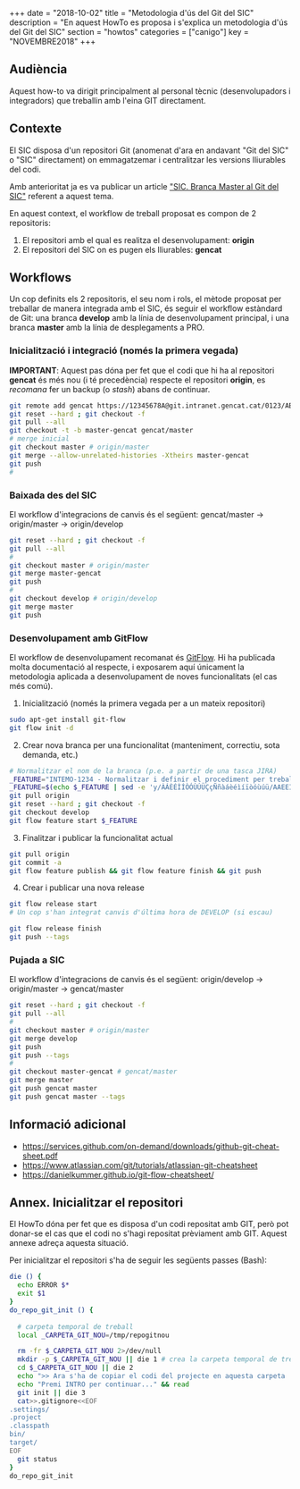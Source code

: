+++
date = "2018-10-02"
title = "Metodologia d'ús del Git del SIC"
description = "En aquest HowTo es proposa i s'explica un metodologia d'ús del Git del SIC"
section = "howtos"
categories = ["canigo"]
key = "NOVEMBRE2018"
+++

## Audiència

Aquest how-to va dirigit principalment al personal tècnic (desenvolupadors i integradors) que treballin amb l'eina GIT directament.

## Contexte

El SIC disposa d'un repositori Git (anomenat d'ara en andavant "Git del SIC" o "SIC" directament) on emmagatzemar i centralitzar les versions lliurables del codi.

Amb anterioritat ja es va publicar un article ["SIC. Branca Master al Git del SIC"](https://canigo.ctti.gencat.cat/noticies/2018-03-05-SIC-Utilitzar-branca-master/) referent a aquest tema.

En aquest context, el workflow de treball proposat es compon de 2 repositoris:

1. El repositori amb el qual es realitza el desenvolupament: **origin**
2. El repositori del SIC on es pugen els lliurables: **gencat**

## Workflows

Un cop definits els 2 repositoris, el seu nom i rols, el mètode proposat per treballar de manera integrada amb el SIC, és seguir el workflow estàndard de Git: una branca **develop** amb la línia de desenvolupament principal, i una branca **master** amb la línia de desplegaments a PRO.

### Inicialització i integració (només la primera vegada)

**IMPORTANT**: Aquest pas dóna per fet que el codi que hi ha al repositori **gencat** és més nou (i té precedència) respecte el repositori **origin**, es _recomana_ fer un backup (o _stash_) abans de continuar.

```bash
git remote add gencat https://12345678A@git.intranet.gencat.cat/0123/ABC.git --tags -f -m master
git reset --hard ; git checkout -f
git pull --all
git checkout -t -b master-gencat gencat/master
# merge inicial
git checkout master # origin/master
git merge --allow-unrelated-histories -Xtheirs master-gencat
git push
#
```

### Baixada des del SIC

El workflow d'integracions de canvis és el següent: gencat/master -> origin/master -> origin/develop

```bash
git reset --hard ; git checkout -f
git pull --all
#
git checkout master # origin/master
git merge master-gencat
git push
#
git checkout develop # origin/develop
git merge master
git push
```

### Desenvolupament amb GitFlow

El workflow de desenvolupament recomanat és [GitFlow](https://datasift.github.io/gitflow/IntroducingGitFlow.html). Hi ha publicada molta documentació al respecte, i exposarem aquí únicament la metodologia aplicada a desenvolupament de noves funcionalitats (el cas més comú).

1. Inicialització (només la primera vegada per a un mateix repositori)

```bash
sudo apt-get install git-flow
git flow init -d
```

2. Crear nova branca per una funcionalitat (manteniment, correctiu, sota demanda, etc.)

```bash
# Normalitzar el nom de la branca (p.e. a partir de una tasca JIRA)
_FEATURE="INTEMO-1234 - Normalitzar i definir el procediment per treballar amb l'eina de  desenvolupament Git"
_FEATURE=$(echo $_FEATURE | sed -e 'y/ÀÁÈÉÌÍÒÓÙÚÜÇçÑñàáèéìíïòóùúü/AAEEIIOOUUUCcNnaaeeiiioouuu/' -e 's:[^-0-9A-Za-z]:_:g' -e 's:_\{2,\}:_:g' -e 's:^_::' -e s:_el_:_:g -e s:_l_:_:g -e s:_amb_:_:g -e s:_i_:_:g -e s:_-_:-:g -e 's:_$::' | cut -c-80)
git pull origin
git reset --hard ; git checkout -f
git checkout develop
git flow feature start $_FEATURE
```

3. Finalitzar i publicar la funcionalitat actual

```bash
git pull origin
git commit -a
git flow feature publish && git flow feature finish && git push
```

4. Crear i publicar una nova release

```bash
git flow release start
# Un cop s'han integrat canvis d'última hora de DEVELOP (si escau)

git flow release finish
git push --tags
```

### Pujada a SIC

El workflow d'integracions de canvis és el següent: origin/develop -> origin/master -> gencat/master

```bash
git reset --hard ; git checkout -f
git pull --all
#
git checkout master # origin/master
git merge develop
git push
git push --tags
#
git checkout master-gencat # gencat/master
git merge master
git push gencat master
git push gencat master --tags
```



## Informació adicional

* https://services.github.com/on-demand/downloads/github-git-cheat-sheet.pdf
* https://www.atlassian.com/git/tutorials/atlassian-git-cheatsheet
* https://danielkummer.github.io/git-flow-cheatsheet/

## Annex. Inicialitzar el repositori

El HowTo dóna per fet que es disposa d'un codi repositat amb GIT, però pot donar-se el cas que el codi no s'hagi repositat prèviament amb GIT. Aquest annexe adreça aquesta situació.

Per inicialitzar el repositori s'ha de seguir les següents passes (Bash):

```bash
die () {
  echo ERROR $*
  exit $1
}
do_repo_git_init () {
  
  # carpeta temporal de treball
  local _CARPETA_GIT_NOU=/tmp/repogitnou

  rm -fr $_CARPETA_GIT_NOU 2>/dev/null
  mkdir -p $_CARPETA_GIT_NOU || die 1 # crea la carpeta temporal de treball
  cd $_CARPETA_GIT_NOU || die 2
  echo ">> Ara s'ha de copiar el codi del projecte en aquesta carpeta : $_CARPETA_GIT_NOU <<"
  echo "Premi INTRO per continuar..." && read
  git init || die 3
  cat>>.gitignore<<EOF
.settings/
.project
.classpath
bin/
target/
EOF
  git status
}
do_repo_git_init
```

